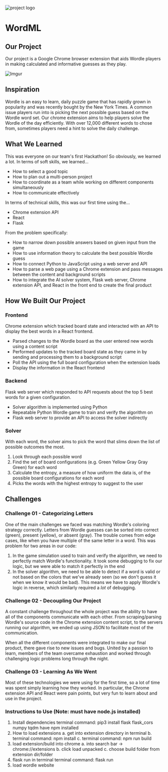 ![project logo](https://i.imgur.com/DqT2dFa.png) 
# WordML 

## Our Project

Our project is a Google Chrome browser extension that aids Wordle players in making calculated and informative guesses as they play.

![Imgur](https://i.imgur.com/FmXmVxS.png)
 
## Inspiration

Wordle is an easy to learn, daily puzzle game that has rapidly grown in popularity and was recently bought by the New York Times. A common issue players run into is picking the next possible guess based on the Wordle word set. Our chrome extension aims to help players solve the Wordle of the day efficiently. With over 12,000 different words to chose from, sometimes players need a hint to solve the daily challenge.

## What We Learned

This was everyone on our team's first Hackathon! So obviously, we learned a lot. In terms of soft skills, we learned...
* How to select a good topic
* How to plan out a multi-person project
* How to coordinate as a team while working on different components simultaneously
* How to communicate effectively

In terms of technical skills, this was our first time using the...
* Chrome extension API
* React
* Flask

From the problem specifically:
* How to narrow down possible answers based on given input from the game
* How to use information theory to calculate the best possible Wordle guess
* How to connect Python to JavaScript using a web server and API
* How to parse a web page using a Chrome extension and pass messages between the content and background scripts
* How to integrate the AI solver system, Flask web server, Chrome extension API, and React in the front end to create the final product

## How We Built Our Project

### Frontend

Chrome extension which tracked board state and interacted with an API to display the best words in a React frontend.
* Parsed changes to the Wordle board as the user entered new words using a content script
* Performed updates to the tracked board state as they came in by sending and processing them to a background script
* Poll the API using the full board configuration when the extension loads
* Display the information in the React frontend

### Backend

Flask web server which responded to API requests about the top 5 best words for a given configuration.
* Solver algorithm is implemented using Python
* Repeatable Python Wordle game to train and verify the algorithm on
* Flask web server to provide an API to access the solver indirectly

### Solver

With each word, the solver aims to pick the word that slims down the list of possible outcomes the most.
1. Look through each possible word
2. Find the set of board configurations (e.g. Green Yellow Gray Gray Green) for each word
3. Calculate the entropy, a measure of how uniform the data is, of the possible board configurations for each word
4. Picks the words with the highest entropy to suggest to the user

## Challenges

### Challenge 01 - Categorizing Letters

One of the main challenges we faced was matching Wordle's coloring strategy correctly. Letters from Wordle guesses can be sorted into correct (green), present (yellow), or absent (gray). The trouble comes from edge cases, like when you have multiple of the same letter in a word. This was problem for two areas in our code:
1. In the game simulation used to train and verify the algorithm, we need to perfectly match Wordle's functionality. It took some debugging to fix our logic, but we were able to match it perfectly in the end
2. In the solver algorithm, we need to be able to detect if a word is valid or not based on the colors that we've already seen (so we don't guess it when we know it would be bad). This means we have to apply Wordle's logic in reverse, which similarly required a *lot* of debugging.

### Challenge 02 - Decoupling Our Project

A constant challenge throughout the whole project was the ability to have all of the components communicate with each other. From scraping/parsing Wordle's source code in the Chrome extension content script, to the servers running our algorithm, we ended up using JSON to facilitate most of the communication.

When all the different components were integrated to make our final product, there gave rise to new issues and bugs. United by a passion to learn, members of the team overcame exhaustion and worked through challenging logic problems long through the night.

### Challenge 03 - Learning As We Went

Most of these technologies we were using for the first time, so a lot of time was spent simply learning how they worked. In particular, the Chrome extension API and React were pain points, but very fun to learn about and use in the project.


### Instructions to Use (Note: must have node.js installed)
1. Install dependencies
    terminal command: pip3 install flask flask_cors numpy tqdm
    have npm installed
2. How to load extensions
    a. get into extension directory in terminal
    b. terminal command: npm install
    c. terminal command: npm run build
3. load extension/build into chrome
    a. into search bar -> chrome://extensions
    b. click load unpacked
    c. choose build folder from extension dir/folder
4. flask run in terminal
    terminal command: flask run
5. load wordle website

